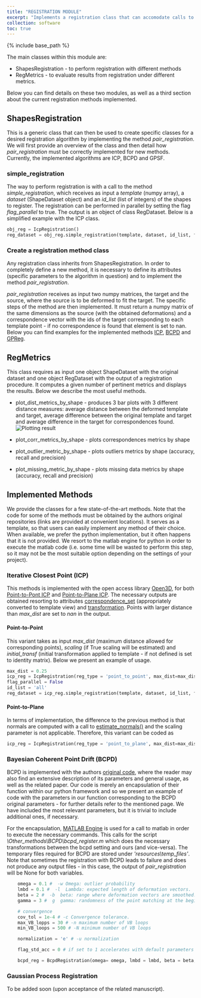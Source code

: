 ```yaml
---
title: "REGISTRATION MODULE"
excerpt: "Implements a registration class that can accomodate calls to other methods in a unified manner."
collection: software
toc: true
---
```

{% include base_path %}



The main classes within this module are:
- ShapesRegistration - to perform registration with different methods
- RegMetrics - to evaluate results from registration under different metrics.

Below you can find details on these two modules, as well as a third section about the current registration methods implemented.


## ShapesRegistration

 This is a generic class that can then be used to create specific classes for a desired registration algorithm by implementing the method <i>pair_registration</i>.
We will first provide an overview of the class and then detail how <i>pair_registration</i> must be correctly implemented for new methods.
Currently, the implemented algorithms are ICP, BCPD and GPSF.


### simple_registration
 The way to perform registration is with a call to the method <i>simple_registration</i>, which receives as input a <i>template</i> (numpy array),
a <i>dataset</i> (ShapeDataset object) and an <i>id_list</i> (list of integers) of the shapes to register. The registration can be performed in parallel by setting the flag <i>flag_parallel</i> to true.
The output is an object of class RegDataset. Below is a simplified example with the ICP class.



```python
obj_reg = IcpRegistration()
reg_dataset = obj_reg.simple_registration(template, dataset, id_list, flag_parallel)    
```



### Create a registration method class 

 Any registration class inherits from ShapesRegistration. In order to completely define a new method, it is necessary to define its attributes (specific parameters to the algorithm in question)
                        and to implement the method <i>pair_registration</i>.


<i> pair_registration</i>  receives as input two numpy matrices, the target and the source, where the source is to be deformed to fit the target.
                        The specific steps of the method are then implemented. It must return a numpy matrix of the same dimensions as the source (with the obtained deformations) and
                        a correspondence vector with the ids of the target corresponding to each template point - if no correspondence is found that element is set to nan.
                        Below you can find examples for the implemented methods <a href="#ICP">ICP</a>, <a href="#BCPD">BCPD</a> and <a href="#GPReg">GPReg</a>.


## RegMetrics

This class requires as input one object ShapeDataset with the original dataset and one object RegDataset with the output of a registration procedure.
                        It computes a given number of pertinent metrics and displays the results. Below we describe the most useful methods.


- plot_dist_metrics_by_shape - produces 3 bar plots with 3 different distance measures: average distance between the deformed template and target, average difference between the original template and target and average difference in the target for correspondences found.
![Plotting result](../../images/reg_metrics_pic_distances.png)

- plot_corr_metrics_by_shape -  plots correspondences metrics by shape
- plot_outlier_metric_by_shape -   plots outliers metrics by shape (accuracy, recall and precision)
- plot_missing_metric_by_shape -  plots missing data metrics by shape (accuracy, recall and precision)


## Implemented Methods
We provide the classes for a few state-of-the-art methods.
Note that the code for some of the methods must be obtained by the authors original repositories (links are provided at convenient locations).
It serves as a template, so that users can easily implement any method of their choice.
When available, we prefer the python implementation, but it often happens that it is not provided. We resort to the matlab engine for python in order
to execute the matlab code (i.e. some time will be wasted to perform this step, so it may not be the most suitable option depending on the settings of your project).

### Iterative Closest Point (ICP)

This methods is implemented with the open access library <a href="http://www.open3d.org/docs/release/index.html">Open3D</a>, for both
<a href="http://www.open3d.org/docs/release/tutorial/pipelines/icp_registration.html">Point-to-Pont ICP</a>  and
<a href="http://www.open3d.org/docs/release/tutorial/pipelines/icp_registration.html">Point-to-Plane ICP</a>. The necessary outputs are obtained resorting to attributes
<a href="http://www.open3d.org/docs/latest/python_api/open3d.pipelines.registration.RegistrationResult.html?highlight=correspondence_set#open3d.pipelines.registration.RegistrationResult.correspondence_set
">correspondence_set</a> (appropriately converted to template view) and <a href="http://www.open3d.org/docs/latest/python_api/open3d.pipelines.registration.RegistrationResult.html?highlight=transformation#open3d.pipelines.registration.RegistrationResult.transformation
">transformation</a>. Points with larger distance than <i>max_dist</i> are set to <i>nan</i> in the output.

#### Point-to-Point

This variant takes as input <i>max_dist</i> (maximum distance allowed for corresponding points), <i>scaling</i> (if True scaling will be estimated) and <i>initial_transf</i> (initial transformation applied to template - if not defined is set to identity matrix).
Below we present an example of usage.

```python
max_dist = 0.25
icp_reg = IcpRegistration(reg_type = 'point_to_point', max_dist=max_dist, scaling=False)
flag_parallel = False
id_list = 'all'
reg_dataset = icp_reg.simple_registration(template, dataset, id_list, flag_parallel)    
```

#### Point-to-Plane
 
In terms of implementation, the difference to the previous method is that normals are computed with
a call to <a href="http://www.open3d.org/docs/latest/python_api/open3d.geometry.PointCloud.html?highlight=estimate_normals#open3d.geometry.PointCloud.estimate_normals">estimate_normals()</a>
and the scaling parameter is not applicable. Therefore, this variant can be coded as
```python
icp_reg = IcpRegistration(reg_type = 'point_to_plane', max_dist=max_dist)
```

### Bayesian Coherent Point Drift (BCPD)

BCPD is implemented with the authors <a href="https://github.com/ohirose/bcpd#point-set-registration">original code</a>, where the reader may also find an extensive description of its parameters and general usage, as
well as the related paper. Our code is merely an encapsulation of their function within our python framework and so we present an example of code with the parameters in our function corresponding to the BCPD
original parameters - for further details refer to the mentioned page. We have included the most relevant parameters, but it is trivial to include additional ones, if necessary.

For the encapsulation, <a href="https://it.mathworks.com/help/matlab/matlab-engine-for-python.html">MATLAB Engine</a> is used for a call to matlab in order to execute the necessary commands.
This calls for the script <i>\Other_methods\BCPD\bcpd_register.m</i> which does the necessary transformations between the bcpd setting and ours (and vice-versa).
The temporary files required for BCPD are stored under <i>'resources\temp_files'</i>. Note that sometimes the registration with BCPD leads to failure and does not produce any output files -
in this case, the output of <i>pair_registration</i> will be None for both variables.

```python
    omega = 0.1 #  -w Omega: outlier probability
    lmbd = 0.1 #  -l  Lambda: expected length of deformation vectors.
    beta = 2 #  -b  beta: range where deformation vectors are smoothed.
    gamma = 3 #  g  gamma: randomness of the point matching at the beginning of the optimization

    # convergence
    cov_tol = 1e-4 # -c Convergence tolerance.
    max_VB_lopps = 30 # -n maximum number of VB loops
    min_VB_loops = 500 # -N minimum number of VB loops

    normalization = 'e' # -u normalization

    flag_std_acc = 0 # if set to 1 accelerates with default parameters

    bcpd_reg = BcpdRegistration(omega= omega, lmbd = lmbd, beta = beta, gamma = gamma,cov_tol = cov_tol, max_VB_lopps = max_VB_lopps, min_VB_loops = min_VB_loops, flag_std_acc=flag_std_acc)
```

### Gaussian Process Registration 
To be added soon (upon acceptance of the related manuscript).




